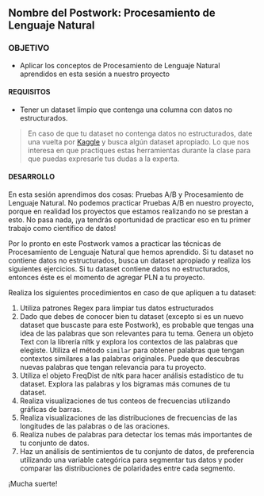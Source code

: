  ## Nombre del Postwork: Procesamiento de Lenguaje Natural

### OBJETIVO 

- Aplicar los conceptos de Procesamiento de Lenguaje Natural aprendidos en esta sesión a nuestro proyecto

#### REQUISITOS 

- Tener un dataset limpio que contenga una columna con datos no estructurados.

> En caso de que tu dataset no contenga datos no estructurados, date una vuelta por [Kaggle](https://kaggle.com) y busca algún dataset apropiado. Lo que nos interesa en que practiques estas herramientas durante la clase para que puedas expresarle tus dudas a la experta.

#### DESARROLLO

En esta sesión aprendimos dos cosas: Pruebas A/B y Procesamiento de Lenguaje Natural. No podemos practicar Pruebas A/B en nuestro proyecto, porque en realidad los proyectos que estamos realizando no se prestan a esto. No pasa nada, ¡ya tendrás oportunidad de practicar eso en tu primer trabajo como científico de datos!

Por lo pronto en este Postwork vamos a practicar las técnicas de Procesamiento de Lenguaje Natural que hemos aprendido. Si tu dataset no contiene datos no estructurados, busca un dataset apropiado y realiza los siguientes ejercicios. Si tu dataset contiene datos no estructurados, entonces éste es el momento de agregar PLN a tu proyecto.

Realiza los siguientes procedimientos en caso de que apliquen a tu dataset:

1. Utiliza patrones Regex para limpiar tus datos estructurados
2. Dado que debes de conocer bien tu dataset (excepto si es un nuevo dataset que buscaste para este Postwork), es probable que tengas una idea de las palabras que son relevantes para tu tema. Genera un objeto Text con la librería nltk y explora los contextos de las palabras que elegiste. Utiliza el método `similar` para obtener palabras que tengan contextos similares a las palabras originales. Puede que descubras nuevas palabras que tengan relevancia para tu proyecto.
3. Utiliza el objeto FreqDist de nltk para hacer análisis estadístico de tu dataset. Explora las palabras y los bigramas más comunes de tu dataset.
4. Realiza visualizaciones de tus conteos de frecuencias utilizando gráficas de barras.
5. Realiza visualizaciones de las distribuciones de frecuencias de las longitudes de las palabras o de las oraciones.
6. Realiza nubes de palabras para detectar los temas más importantes de tu conjunto de datos.
7. Haz un análisis de sentimientos de tu conjunto de datos, de preferencia utilizando una variable categórica para segmentar tus datos y poder comparar las distribuciones de polaridades entre cada segmento.

¡Mucha suerte!